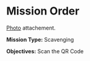 # Mission Order

[Photo](marbleous.jpg) attachement.

**Mission Type:** Scavenging

**Objectives:** Scan the QR Code
